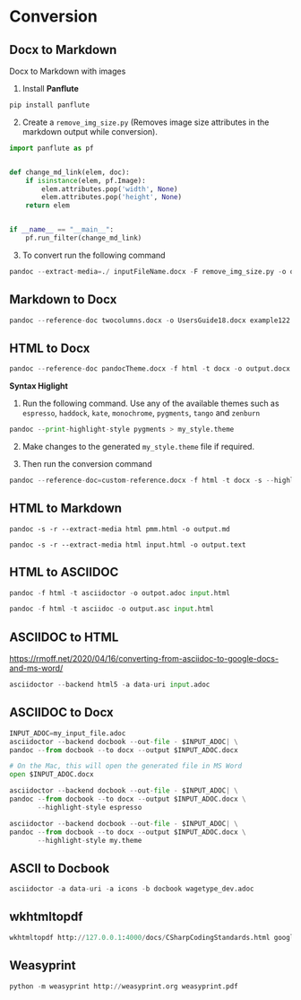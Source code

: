 # Conversion

## Docx to Markdown 

Docx to Markdown with images

1. Install **Panflute**

``` python
pip install panflute
```
2. Create a `remove_img_size.py` (Removes image size attributes in the markdown output while conversion).

``` python 
import panflute as pf


def change_md_link(elem, doc):
    if isinstance(elem, pf.Image):
        elem.attributes.pop('width', None)
        elem.attributes.pop('height', None)
    return elem


if __name__ == "__main__":
    pf.run_filter(change_md_link)
```
3. To convert run the following command

``` python 
pandoc --extract-media=./ inputFileName.docx -F remove_img_size.py -o outPutfileName.md
```

## Markdown to Docx

``` python 
pandoc --reference-doc twocolumns.docx -o UsersGuide18.docx example122.text
```
## HTML to Docx
``` python 
pandoc --reference-doc pandocTheme.docx -f html -t docx -o output.docx input.html
```

**Syntax Higlight**

1. Run the following command. Use any of the available themes such as `espresso`, `haddock`, `kate`, `monochrome`, `pygments`, `tango`	 and `zenburn`
``` python 
pandoc --print-highlight-style pygments > my_style.theme
```
2. Make changes to the generated `my_style.theme` file if required.

2. Then run the conversion command
``` python 
pandoc --reference-doc=custom-reference.docx -f html -t docx -s --highlight-style my_style.theme -o output.docx input.html
```
## HTML to Markdown
``` script 
pandoc -s -r --extract-media html pmm.html -o output.md
```

``` script 
pandoc -s -r --extract-media html input.html -o output.text
```

## HTML to ASCIIDOC

``` python 
pandoc -f html -t asciidoctor -o outpot.adoc input.html 
```

``` python 
pandoc -f html -t asciidoc -o output.asc input.html
```

## ASCIIDOC to HTML

https://rmoff.net/2020/04/16/converting-from-asciidoc-to-google-docs-and-ms-word/

``` python 
asciidoctor --backend html5 -a data-uri input.adoc
```

## ASCIIDOC to Docx
``` python 
INPUT_ADOC=my_input_file.adoc
asciidoctor --backend docbook --out-file - $INPUT_ADOC| \
pandoc --from docbook --to docx --output $INPUT_ADOC.docx

# On the Mac, this will open the generated file in MS Word
open $INPUT_ADOC.docx
```
``` python 
asciidoctor --backend docbook --out-file - $INPUT_ADOC| \
pandoc --from docbook --to docx --output $INPUT_ADOC.docx \
       --highlight-style espresso
```

``` python 	   
asciidoctor --backend docbook --out-file - $INPUT_ADOC| \
pandoc --from docbook --to docx --output $INPUT_ADOC.docx \
       --highlight-style my.theme
```

## ASCII to Docbook
``` python
asciidoctor -a data-uri -a icons -b docbook wagetype_dev.adoc
```
## wkhtmltopdf
``` python
wkhtmltopdf http://127.0.0.1:4000/docs/CSharpCodingStandards.html google.pdf
```

## Weasyprint

``` python 
python -m weasyprint http://weasyprint.org weasyprint.pdf
```
